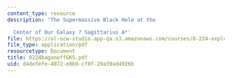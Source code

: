```yaml
---
content_type: resource
description: 'The Supermassive Black Hole at the

  Center of Our Galaxy ? Sagittarius A*'
file: https://ol-ocw-studio-app-qa.s3.amazonaws.com/courses/8-224-exploring-black-holes-general-relativity-astrophysics-spring-2003/d4defefe4072e8b9cf0f29a39ad4926b_8224baganoffGKS.pdf
file_type: application/pdf
resourcetype: Document
title: 8224baganoffGKS.pdf
uid: d4defefe-4072-e8b9-cf0f-29a39ad4926b
---
```

